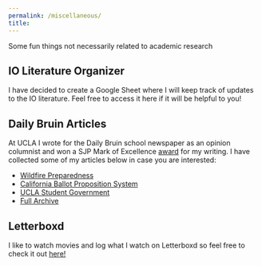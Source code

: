```yaml
---
permalink: /miscellaneous/
title: 
---
```


Some fun things not necessarily related to academic research

## IO Literature Organizer

I have decided to create a Google Sheet where I will keep track of updates to the IO literature. Feel free to access it here if it will be helpful to you! 

## Daily Bruin Articles

At UCLA I wrote for the Daily Bruin school newspaper as an opinion columnist and won a SJP Mark of Excellence [award](https://www.spj.org/spj-announces-2019-mark-of-excellence-award-winners/) for my writing. I have collected some of my articles below in case you are interested: 

- [Wildfire Preparedness](https://dailybruin.com/2019/11/14/ucla-lacks-necessary-plans-for-students-with-disabilities-in-event-of-wildfires)
- [California Ballot Proposition System](https://dailybruin.com/2020/10/23/opinion-californias-flawed-ballot-proposition-system-poses-challenges-for-student-voters)
- [UCLA Student Government](https://dailybruin.com/2020/04/21/usacs-focus-on-election-politics-hurts-the-student-community-it-is-meant-to-serve)
- [Full Archive](https://dailybruin.com/author/andrew-raychawdhuri)

## Letterboxd

I like to watch movies and log what I watch on Letterboxd so feel free to check it out  [here!](https://letterboxd.com/andrewraych/)

